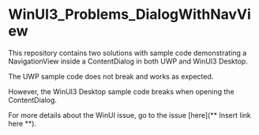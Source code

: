 # WinUI3_Problems_DialogWithNavView

This repository contains two solutions with sample code demonstrating a NavigationView inside a ContentDialog in both UWP and WinUI3 Desktop.

The UWP sample code does not break and works as expected. 

However, the WinUI3 Desktop sample code breaks when opening the ContentDialog.

For more details about the WinUI issue, go to the issue [here](** Insert link here **). 
